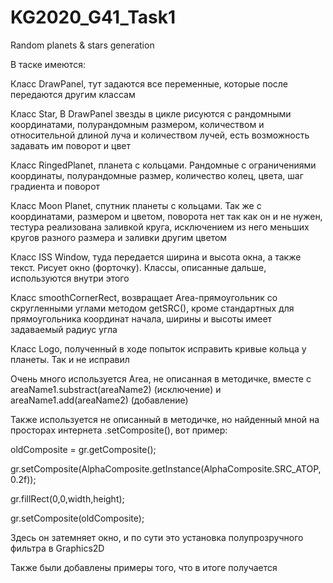 # KG2020_G41_Task1
Random planets & stars generation

В таске имеются:

Класс DrawPanel, тут задаются все переменные, которые после передаются другим классам

Класс Star, В DrawPanel звезды в цикле рисуются с рандомными координатами, полурандомным размером, количеством и относительной длиной луча и количеством лучей, есть возможность задавать им поворот и цвет

Класс RingedPlanet, планета с кольцами. Рандомные с ограничениями координаты, полурандомные размер, количество колец, цвета, шаг градиента и поворот

Класс Moon Planet, спутник планеты с кольцами. Так же с координатами, размером и цветом, поворота нет так как он и не нужен, тестура реализована заливкой круга, исключением из него меньших кругов разного размера и заливки другим цветом

Класс ISS Window, туда передается ширина и высота окна, а также текст. Рисует окно (форточку). Классы, описанные дальше, используются внутри этого

Класс smoothCornerRect, возвращает Area-прямоугольник со скругленными углами методом getSRC(), кроме стандартных для прямоугольника координат начала, ширины и высоты имеет задаваемый радиус угла

Класс Logo, полученный в ходе попыток исправить кривые кольца у планеты. Так и не исправил 

Очень много используется Area, не описанная в методичке, вместе с areaName1.substract(areaName2) (исключение) и areaName1.add(areaName2) (добавление)

Также используется не описанный в методичке, но найденный мной на просторах интернета .setComposite(), вот пример:

oldComposite = gr.getComposite();

gr.setComposite(AlphaComposite.getInstance(AlphaComposite.SRC_ATOP, 0.2f));

gr.fillRect(0,0,width,height);

gr.setComposite(oldComposite);

Здесь он затемняет окно, и по сути это установка полупрозручного фильтра в Graphics2D

Также были добавлены примеры того, что в итоге получается

